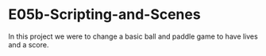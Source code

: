 # E05b-Scripting-and-Scenes

In this project we were to change a basic ball and paddle game to have lives and a score.
